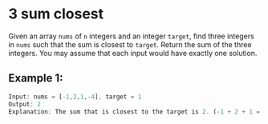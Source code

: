 # **3 sum closest**

Given an array `nums` of `n` integers and an integer `target`, find three integers in `nums` such that the sum is closest to `target`. Return the sum of the three integers. You may assume that each input would have exactly one solution.

## **Example 1:**

```javascript
Input: nums = [-1,2,1,-4], target = 1
Output: 2
Explanation: The sum that is closest to the target is 2. (-1 + 2 + 1 = 2).
```
